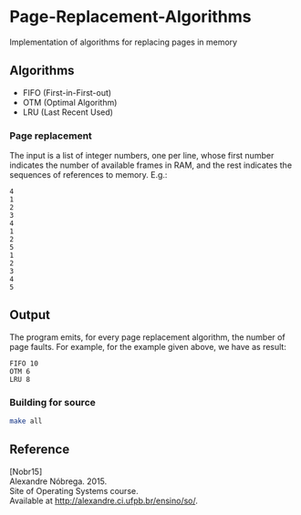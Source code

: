 # Page-Replacement-Algorithms
Implementation of algorithms for replacing pages in memory

## Algorithms

- FIFO (First-in-First-out)
- OTM (Optimal Algorithm)
- LRU (Last Recent Used)


### Page replacement 

The input is a list of integer numbers, one per line, whose first number indicates
the number of available frames in RAM, and the rest indicates the sequences
of references to memory. E.g.:

    4
    1
    2
    3
    4
    1
    2
    5
    1
    2
    3
    4
    5



## Output


The program emits, for every page replacement algorithm, the number of page faults.
For example, for the example given above, we have as result:

    FIFO 10
    OTM 6
    LRU 8
    
### Building for source 
  ```sh
  make all
   ```
   
   ## Reference

[Nobr15]  
Alexandre Nóbrega. 2015.  
Site of Operating Systems course.  
Available at http://alexandre.ci.ufpb.br/ensino/so/.
 
